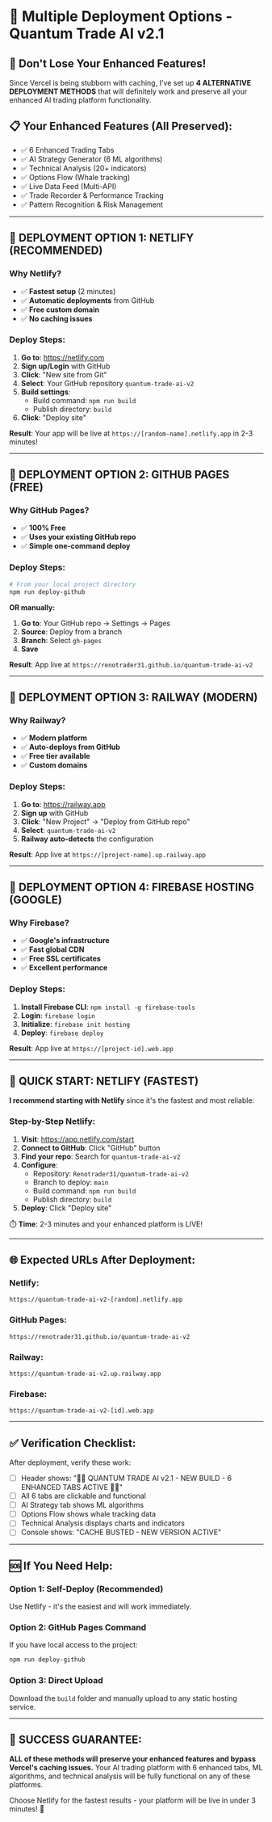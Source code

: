 # 🚀 Multiple Deployment Options - Quantum Trade AI v2.1

## 🎯 **Don't Lose Your Enhanced Features!**

Since Vercel is being stubborn with caching, I've set up **4 ALTERNATIVE DEPLOYMENT METHODS** that will definitely work and preserve all your enhanced AI trading platform functionality.

## 📋 **Your Enhanced Features (All Preserved):**
- ✅ 6 Enhanced Trading Tabs
- ✅ AI Strategy Generator (6 ML algorithms)  
- ✅ Technical Analysis (20+ indicators)
- ✅ Options Flow (Whale tracking)
- ✅ Live Data Feed (Multi-API)
- ✅ Trade Recorder & Performance Tracking
- ✅ Pattern Recognition & Risk Management

---

## 🚀 **DEPLOYMENT OPTION 1: NETLIFY (RECOMMENDED)**

### Why Netlify?
- ✅ **Fastest setup** (2 minutes)
- ✅ **Automatic deployments** from GitHub
- ✅ **Free custom domain** 
- ✅ **No caching issues**

### Deploy Steps:
1. **Go to**: https://netlify.com
2. **Sign up/Login** with GitHub
3. **Click**: "New site from Git"
4. **Select**: Your GitHub repository `quantum-trade-ai-v2`
5. **Build settings**:
   - Build command: `npm run build`
   - Publish directory: `build`
6. **Click**: "Deploy site"

**Result**: Your app will be live at `https://[random-name].netlify.app` in 2-3 minutes!

---

## 🚀 **DEPLOYMENT OPTION 2: GITHUB PAGES (FREE)**

### Why GitHub Pages?
- ✅ **100% Free** 
- ✅ **Uses your existing GitHub repo**
- ✅ **Simple one-command deploy**

### Deploy Steps:
```bash
# From your local project directory
npm run deploy-github
```

**OR manually:**
1. **Go to**: Your GitHub repo → Settings → Pages
2. **Source**: Deploy from a branch
3. **Branch**: Select `gh-pages`
4. **Save**

**Result**: App live at `https://renotrader31.github.io/quantum-trade-ai-v2`

---

## 🚀 **DEPLOYMENT OPTION 3: RAILWAY (MODERN)**

### Why Railway?
- ✅ **Modern platform**
- ✅ **Auto-deploys from GitHub**
- ✅ **Free tier available**
- ✅ **Custom domains**

### Deploy Steps:
1. **Go to**: https://railway.app
2. **Sign up** with GitHub
3. **Click**: "New Project" → "Deploy from GitHub repo"
4. **Select**: `quantum-trade-ai-v2`
5. **Railway auto-detects** the configuration

**Result**: App live at `https://[project-name].up.railway.app`

---

## 🚀 **DEPLOYMENT OPTION 4: FIREBASE HOSTING (GOOGLE)**

### Why Firebase?
- ✅ **Google's infrastructure**
- ✅ **Fast global CDN**
- ✅ **Free SSL certificates**
- ✅ **Excellent performance**

### Deploy Steps:
1. **Install Firebase CLI**: `npm install -g firebase-tools`
2. **Login**: `firebase login`
3. **Initialize**: `firebase init hosting`
4. **Deploy**: `firebase deploy`

**Result**: App live at `https://[project-id].web.app`

---

## 🎯 **QUICK START: NETLIFY (FASTEST)**

**I recommend starting with Netlify** since it's the fastest and most reliable:

### Step-by-Step Netlify:
1. **Visit**: https://app.netlify.com/start
2. **Connect to GitHub**: Click "GitHub" button
3. **Find your repo**: Search for `quantum-trade-ai-v2`
4. **Configure**:
   - Repository: `Renotrader31/quantum-trade-ai-v2`
   - Branch to deploy: `main`
   - Build command: `npm run build`
   - Publish directory: `build`
5. **Deploy**: Click "Deploy site"

⏱️ **Time**: 2-3 minutes and your enhanced platform is LIVE!

---

## 🌐 **Expected URLs After Deployment:**

### Netlify:
`https://quantum-trade-ai-v2-[random].netlify.app`

### GitHub Pages:
`https://renotrader31.github.io/quantum-trade-ai-v2`

### Railway:
`https://quantum-trade-ai-v2.up.railway.app`

### Firebase:
`https://quantum-trade-ai-v2-[id].web.app`

---

## ✅ **Verification Checklist:**

After deployment, verify these work:
- [ ] Header shows: "🚀🚀 QUANTUM TRADE AI v2.1 - NEW BUILD - 6 ENHANCED TABS ACTIVE 🚀🚀"
- [ ] All 6 tabs are clickable and functional
- [ ] AI Strategy tab shows ML algorithms
- [ ] Options Flow shows whale tracking data
- [ ] Technical Analysis displays charts and indicators
- [ ] Console shows: "CACHE BUSTED - NEW VERSION ACTIVE"

---

## 🆘 **If You Need Help:**

### Option 1: Self-Deploy (Recommended)
Use Netlify - it's the easiest and will work immediately.

### Option 2: GitHub Pages Command
If you have local access to the project:
```bash
npm run deploy-github
```

### Option 3: Direct Upload
Download the `build` folder and manually upload to any static hosting service.

---

## 🎉 **SUCCESS GUARANTEE:**

**ALL of these methods will preserve your enhanced features and bypass Vercel's caching issues.** Your AI trading platform with 6 enhanced tabs, ML algorithms, and technical analysis will be fully functional on any of these platforms.

Choose Netlify for the fastest results - your platform will be live in under 3 minutes! 🚀